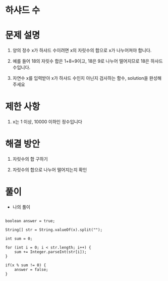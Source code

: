 # 하샤드 수

# 문제 설명

1. 양의 정수 x가 하샤드 수이려면 x의 자릿수의 합으로 x가 나누어져야 합니다. 

2. 예를 들어 18의 자릿수 합은 1+8=9이고, 18은 9로 나누어 떨어지므로 18은 하샤드 수입니다.

3. 자연수 x를 입력받아 x가 하샤드 수인지 아닌지 검사하는 함수, solution을 완성해주세요

# 제한 사항

1. x는 1 이상, 10000 이하인 정수입니다

# 해결 방안

1. 자릿수의 합 구하기

2. 자릿수의 합으로 나누어 떨어지는지 확인

# 풀이

- 나의 풀이

```

boolean answer = true;
        
String[] str = String.valueOf(x).split("");

int sum = 0;

for (int i = 0; i < str.length; i++) {
    sum += Integer.parseInt(str[i]);    
}

if(x % sum != 0) {
    answer = false; 
}

```

